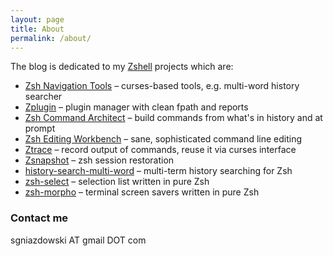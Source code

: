 ```yaml
---
layout: page
title: About
permalink: /about/
---
```


The blog is dedicated to my [Zshell](http://zsh.sourceforge.net) projects which are:

* [Zsh Navigation Tools](https://github.com/psprint/zsh-navigation-tools) –
  curses-based tools, e.g. multi-word history searcher
* [Zplugin](https://github.com/psprint/zplugin) –
  plugin manager with clean fpath and reports
* [Zsh Command Architect](https://github.com/psprint/zsh-cmd-architect) –
  build commands from what's in history and at prompt 
* [Zsh Editing Workbench](https://github.com/psprint/zsh-editing-workbench) –
  sane, sophisticated command line editing
* [Ztrace](https://github.com/psprint/ztrace) –
  record output of commands, reuse it via curses interface
* [Zsnapshot](https://github.com/psprint/zsnapshot) –
  zsh session restoration
* [history-search-multi-word](https://github.com/psprint/history-search-multi-word) –
  multi-term history searching for Zsh
* [zsh-select](https://github.com/psprint/zsh-select) –
  selection list written in pure Zsh
* [zsh-morpho](https://github.com/psprint/zsh-morpho) –
  terminal screen savers written in pure Zsh

### Contact me

sgniazdowski AT gmail DOT com

